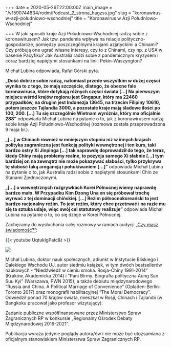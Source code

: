 +++
date = 2020-05-26T22:00:00Z
main_image = "/v1590744834/rodm/Podcast_2_strona_hagzss.jpg"
slug = "koronawirus-w-azji-poludniowo-wschodniej"
title = "Koronawirus w Azji Południowo-Wschodniej"

+++
W jaki sposób kraje Azji Południowo-Wschodniej radzą sobie z koronawirusem? Jak tzw. pandemia wpływa na relacje polityczno-gospodarcze, pomiędzy poszczególnymi krajami azjatyckimi a Chinami? Czy próbują one ugrać własne interesy, czy to z Chinami, czy np. z USA w basenie Pacyfiku? Jak Australia radzi sobie z pandemicznym kryzysem i coraz bardziej napiętymi stosunkami na linii: Pekin-Waszyngton?

Michał Lubina odpowiada, Rafał Górski pyta.

**„Dość dobrze sobie radzą, natomiast przede wszystkim w dużej części wynika to z tego, że mają szczęście, dlatego, że obecne fale koronawirusa, które dotykają różnych części świata \[…\] Na pierwszym miejscu wśród krajów regionu jest Singapur, który ma 22460 przypadków, na drugim jest Indonezja 13645, na trzecim Filipiny 10610, potem jeszcze Tajlandia 3000, a pozostałe kraje mają śladowe ilości po 100, 200. \[…\] Tu się szczególnie Wietnam wyróżnia, który ma oficjalnie 288”** odpowiada Michał Lubina na pytanie o to, jak z koronawirusem radzą sobie kraje Azji Południowo-Wschodniej (rozmowa została przeprowadzona 9 maja br.).

**„\[…\] w Chinach również w mniejszym stopniu niż w innych krajach polityka zagraniczna jest funkcją polityki wewnętrznej i ten kurs, taki bardzo ostry Xi Jinpinga \[...\] tak naprawdę doprowadził do tego, że teraz, kiedy Chiny mają problemy realne, to pozycja samego Xi słabnie \[…\] tym bardziej on na zewnątrz nie może pokazywać słabości, tylko przykrywa tę słabość taką arogancją i pohukiwaniem \[…\]”** odpowiada Michał Lubina na pytanie o to, jak Australia radzi sobie z napiętymi stosunkami Chin ze Stanami Zjednoczonymi.

**„\[…\] o wewnętrznych rozgrywkach Korei Północnej wiemy naprawdę bardzo mało. W Przypadku Kim Dzong Una on się próbował trochę wyrwać z tej dominacji chińskiej. \[…\] Reżim północnokoreański to jest bardzo racjonalny reżim. To jest reżim, który chce przetrwać i na razie mu się ta sztuka udaje, więc swój cel statutowy realizuje”** odpowiada Michał Lubina na pytanie o to, co się dzieje w Korei Północnej.

Zachęcamy do wysłuchania całej rozmowy w ramach audycji [„Czy masz świadomość?”](https://instytutsprawobywatelskich.pl/koronawirus-w-azji-poludniowo-wschodniej/ "https://instytutsprawobywatelskich.pl/koronawirus-w-azji-poludniowo-wschodniej/"):

{{< youtube UqtukIgPatc&t >}}

![](https://res.cloudinary.com/inspro/image/upload/v1589991167/rodm/Michal-Lubina_wesoiv.jpg)

Michał Lubina, doktor nauk społecznych, adiunkt w Instytucie Bliskiego i Dalekiego Wschodu UJ, autor siedmiu książek, w tym dwóch bestsellerów naukowych - “Niedźwiedź w cieniu smoka. Rosja-Chiny 1991-2014” (Kraków, Akademicka 2014) i “Pani Birmy. Biografia polityczna Aung San Suu Kyi” (Warszawa, PWN 2015), a także debiutu międzynarodowego “Russia and China. A Political Marriage of Convenience” (Opladen-Berlin-Toronto 2017) oraz monografii habilitacyjnej “The Moral Democracy”. Odwiedził ponad 70 krajów świata, mieszkał w Rosji, Chinach i Tajlandii (w Bangkoku pracował jako profesor wizytujący).

Zadanie publiczne współfinansowane przez Ministerstwo Spraw Zagranicznych RP w konkursie „Regionalny Ośrodek Debaty Międzynarodowej 2019-2021”.

Publikacja wyraża jedynie poglądy autora/ów i nie może być utożsamiana z oficjalnym stanowiskiem Ministerstwa Spraw Zagranicznych RP.